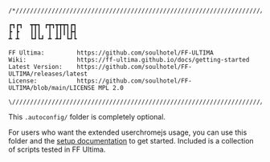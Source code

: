 ```
/*///////////////////////////////////////////////////////////////////////////////////////\

┏┓┏┓  ┳┳┓ ┏┳┓┳┳┳┓┏┓
┣ ┣   ┃┃┃  ┃ ┃┃┃┃┣┫
┻ ┻   ┗┛┗┛ ┻ ┻┛ ┗┛┗
                   
FF Ultima:         https://github.com/soulhotel/FF-ULTIMA
Wiki:              https://ff-ultima.github.io/docs/getting-started
Latest Version:    https://github.com/soulhotel/FF-ULTIMA/releases/latest                 
License:           https://github.com/soulhotel/FF-ULTIMA/blob/main/LICENSE MPL 2.0

\////////////////////////////////////////////////////////////////////////////////////////*/
```

This `.autoconfig/` folder is completely optional.

For users who want the extended userchromejs usage, you can use this folder and the [setup documentation](https://ff-ultima.github.io/docs/settings/userchrome-and-autoconfig/setup) to get started. Included is a collection of scripts tested in FF Ultima.

